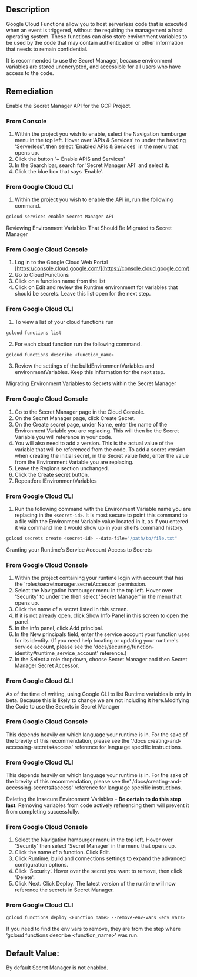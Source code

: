 ## Description

Google Cloud Functions allow you to host serverless code that is executed when an event is triggered, without the requiring the management a host operating system. These functions can also store environment variables to be used by the code that may contain authentication or other information that needs to remain confidential.

It is recommended to use the Secret Manager, because environment variables are stored unencrypted, and accessible for all users who have access to the code.

## Remediation

Enable the Secret Manager API for the GCP Project.

### From Console

1. Within the project you wish to enable, select the Navigation hamburger menu in the top left. Hover over 'APIs & Services' to under the heading 'Serverless', then select 'Enabled APIs & Services' in the menu that opens up.
2. Click the button '+ Enable APIS and Services'
3. In the Search bar, search for 'Secret Manager API' and select it.
4. Click the blue box that says 'Enable'.

### From Google Cloud CLI

1. Within the project you wish to enable the API in, run the following command.
```bash
gcloud services enable Secret Manager API
```

Reviewing Environment Variables That Should Be Migrated to Secret Manager
### From Google Cloud Console

1. Log in to the Google Cloud Web Portal [https://console.cloud.google.com/](https://console.cloud.google.com/)
2. Go to Cloud Functions
3. Click on a function name from the list
4. Click on Edit and review the Runtime environment for variables that should be secrets. Leave this list open for the next step.

### From Google Cloud CLI

1. To view a list of your cloud functions run
```bash
gcloud functions list
```
2. For each cloud function run the following command.
```bash
gcloud functions describe <function_name>
```
3. Review the settings of the buildEnvironmentVariables and environmentVariables. Keep this information for the next step.

Migrating Environment Variables to Secrets within the Secret Manager
### From Google Cloud Console

1. Go to the Secret Manager page in the Cloud Console.
2. On the Secret Manager page, click Create Secret.
3. On the Create secret page, under Name, enter the name of the Environment Variable you are replacing. This will then be the Secret Variable you will
reference in your code.
4. You will also need to add a version. This is the actual value of the variable that will be referenced from the code. To add a secret version when creating the initial secret, in the Secret value field, enter the value from the Environment Variable you are replacing.
5. Leave the Regions section unchanged.
6. Click the Create secret button.
7. RepeatforallEnvironmentVariables

### From Google Cloud CLI

1. Run the following command with the Environment Variable name you are replacing in the `<secret-id>`. It is most secure to point this command to a file with the Environment Variable value located in it, as if you entered it via command line it would show up in your shell’s command history.
```bash
gcloud secrets create <secret-id> --data-file="/path/to/file.txt"
```

Granting your Runtime's Service Account Access to Secrets
### From Google Cloud Console

1. Within the project containing your runtime login with account that has the 'roles/secretmanager.secretAccessor' permission.
2. Select the Navigation hamburger menu in the top left. Hover over 'Security' to under the then select 'Secret Manager' in the menu that opens up.
3. Click the name of a secret listed in this screen.
4. If it is not already open, click Show Info Panel in this screen to open the panel.
  1. In the info panel, click Add principal.
  2. In the New principals field, enter the service account your function uses for its identity. (If you need help locating or updating your runtime's service account, please see the 'docs/securing/function-identity#runtime_service_account' reference.)
5. In the Select a role dropdown, choose Secret Manager and then Secret Manager Secret Accessor.

### From Google Cloud CLI

As of the time of writing, using Google CLI to list Runtime variables is only in beta. Because this is likely to change we are not including it here.Modifying the Code to use the Secrets in Secret Manager

### From Google Cloud Console

This depends heavily on which language your runtime is in. For the sake of the brevity of this recommendation, please see the '/docs creating-and-accessing-secrets#access' reference for language specific instructions.

### From Google Cloud CLI

This depends heavily on which language your runtime is in. For the sake of the brevity of this recommendation, please see the' /docs/creating-and-accessing-secrets#access' reference for language specific instructions.

Deleting the Insecure Environment Variables - **Be certain to do this step last**. Removing variables from code actively referencing them will prevent it from completing successfully.

### From Google Cloud Console

1. Select the Navigation hamburger menu in the top left. Hover over 'Security' then select 'Secret Manager' in the menu that opens up.
2. Click the name of a function. Click Edit.
3. Click Runtime, build and connections settings to expand the advanced configuration options.
4. Click 'Security’. Hover over the secret you want to remove, then click 'Delete'.
5. Click Next. Click Deploy. The latest version of the runtime will now reference the secrets in Secret Manager.

### From Google Cloud CLI

```bash
gcloud functions deploy <Function name> --remove-env-vars <env vars>
```
If you need to find the env vars to remove, they are from the step where ‘gcloud functions describe <function_name>’ was run.

## Default Value:

By default Secret Manager is not enabled.
